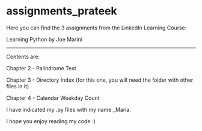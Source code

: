 # assignments_prateek

Here you can find the 3 assignments from the LinkedIn Learning Course: 

Learning Python by Joe Marini

----------------------------------
Contents are: 

Chapter 2 - Palindrome Test

Chapter 3 - Directory Index (for this one, you will need the folder with other files in it)

Chapter 4 - Calendar Weekday Count

I have indicated my .py files with my name _Maria. 


I hope you enjoy reading my code :) 
